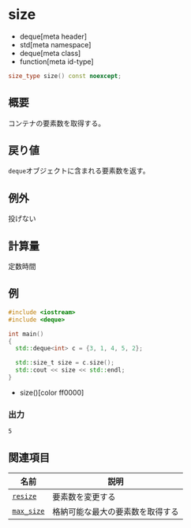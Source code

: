 # size
* deque[meta header]
* std[meta namespace]
* deque[meta class]
* function[meta id-type]

```cpp
size_type size() const noexcept;
```

## 概要
コンテナの要素数を取得する。


## 戻り値
`deque`オブジェクトに含まれる要素数を返す。


## 例外
投げない


## 計算量
定数時間


## 例
```cpp
#include <iostream>
#include <deque>

int main()
{
  std::deque<int> c = {3, 1, 4, 5, 2};

  std::size_t size = c.size();
  std::cout << size << std::endl;
}
```
* size()[color ff0000]

### 出力
```
5
```

## 関連項目

| 名前 | 説明 |
|-----------------------------|----------------------------------|
| [`resize`](resize.md)     | 要素数を変更する |
| [`max_size`](max_size.md) | 格納可能な最大の要素数を取得する |


